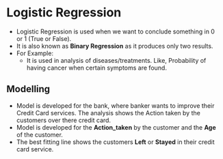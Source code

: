 # Logistic Regression

  - Logistic Regression is used when we want to conclude something in 0 or 1 (True or False). 
  - It is also known as <b>Binary Regression</b> as it produces only two results.
  - For Example:
    - It is used in analysis of diseases/treatments. Like, Probability of having cancer when certain symptoms are found. 
    
 ## Modelling
 
  - Model is developed for the bank, where banker wants to improve their Credit Card services. The analysis shows the Action taken by the customers over there credit card.
  - Model is developed for the <b>Action_taken</b> by the customer and the <b>Age</b> of the customer.
  - The best fitting line shows the customers <b>Left</b> or <b>Stayed</b> in their credit card service.
